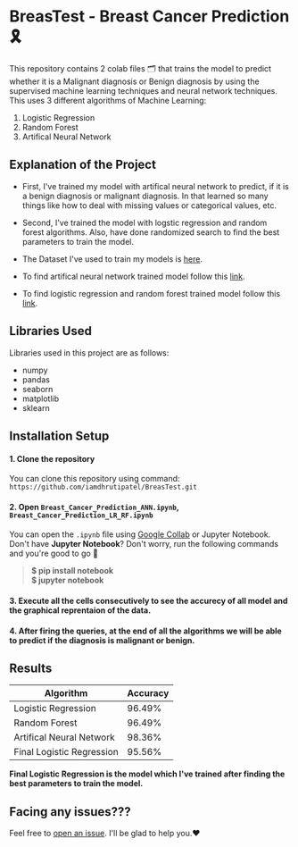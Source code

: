 # BreasTest - Breast Cancer Prediction🎗️
This repository contains 2 colab files 🗂️ that trains the model to predict whether it is a Malignant diagnosis or Benign diagnosis by using the supervised machine learning techniques and neural network techniques. This uses 3 different algorithms of Machine Learning:

1. Logistic Regression
2. Random Forest
3. Artifical Neural Network

## Explanation of the Project
- First, I've trained my model with artifical neural network to predict, if it is a benign diagnosis or malignant diagnosis. In that learned so many things like how to deal with missing values or categorical values, etc.

- Second, I've trained the model with logstic regression and random forest algorithms. Also, have done randomized search to find the best parameters to train the model.

- The Dataset I've used to train my models is [here](https://www.kaggle.com/uciml/breast-cancer-wisconsin-data).

- To find artifical neural network trained model follow this [link](https://github.com/iamdhrutipatel/Breasttest/blob/main/Breast_Cancer_Prediction_ANN.ipynb).

- To find logistic regression and random forest trained model follow this [link](https://github.com/iamdhrutipatel/Breasttest/blob/main/Breast_Cancer_Prediction_LR_RF.ipynb).
  
## Libraries Used
Libraries used in this project are as follows:
- numpy
- pandas
- seaborn
- matplotlib
- sklearn

## Installation Setup
#### 1. Clone the repository
You can clone this repository using command: ``https://github.com/iamdhrutipatel/BreasTest.git``

#### 2. Open ``Breast_Cancer_Prediction_ANN.ipynb``, ``Breast_Cancer_Prediction_LR_RF.ipynb``
You can open the ``.ipynb`` file using [Google Collab](https://colab.research.google.com/) or Jupyter Notebook.<br>
Don't have **Jupyter Notebook**? Don't worry, run the following commands and you're good to go 🚀 
> **$ pip install notebook** <br>
> **$ jupyter notebook**<br>

#### 3. Execute all the cells consecutively to see the accurecy of all model and the graphical reprentaion of the data.

#### 4. After firing the queries, at the end of all the algorithms we will be able to predict if the diagnosis is malignant or benign.

## Results
Algorithm | Accuracy
------------ | -------------
Logistic Regression | 96.49%
Random Forest | 96.49%
Artifical Neural Network | 98.36%
Final Logistic Regression | 95.56%

<b>Final Logistic Regression is the model which I've trained after finding the best parameters to train the model.</b>

## Facing any issues???
Feel free to [open an issue](https://github.com/iamdhrutipatel/BreasTest/issues/new?assignees=&labels=Query&title=Query). I'll be glad to help you.❤️
